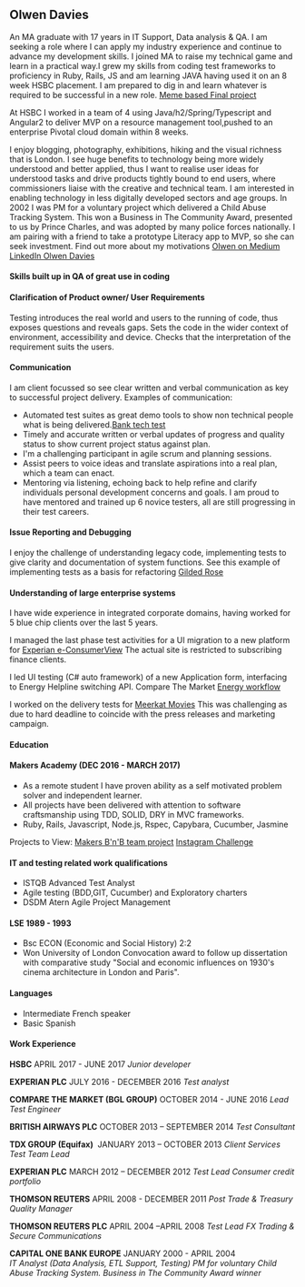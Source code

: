 ## Olwen Davies 

 An MA graduate with 17 years in IT Support, Data analysis & QA. I am seeking a role where I can apply my industry experience and continue to advance my development skills.  I joined MA to raise my technical game and learn in a practical way.I grew my skills from coding test frameworks to proficiency in Ruby, Rails, JS and am learning JAVA having used it on an 8 week HSBC placement. I am prepared to dig in and learn whatever is required to be successful in a new role. [Meme based Final project](https://bemymeme.herokuapp.com/) 

 At HSBC I worked in a team of 4 using Java/h2/Spring/Typescript and Angular2 to deliver MVP on a resource management tool,pushed to an enterprise Pivotal cloud domain within 8 weeks.

I enjoy blogging, photography, exhibitions, hiking and the visual richness that is London. I see huge benefits to technology being more widely understood and better applied, thus I want to  realise user ideas for understood tasks and drive products tightly bound to end users, where commissioners liaise with the creative and technical team.  I am interested in enabling technology in less digitally developed sectors and age groups.  In 2002 I was PM for a voluntary project which delivered a Child Abuse Tracking System. This won a Business in The Community Award, presented to us by Prince Charles, and was adopted by many police forces nationally.  I am pairing with a friend to take a prototype Literacy app to MVP, so she can seek investment. 
Find out more about my motivations [Olwen on Medium](https://medium.com/@olwend)
[LinkedIn Olwen Davies](https://www.linkedin.com/in/olwen-davies-1a6a666/)

#### Skills built up in QA of great use in coding 

#### Clarification of Product owner/ User Requirements
Testing introduces the real world and users to the running of code, thus exposes questions and reveals gaps.  Sets the code in the wider context of environment, accessibility and device. Checks that the interpretation of the requirement suits the users.

#### Communication
I am client focussed so see clear written and verbal communication as key to successful project delivery.
Examples of communication:
- Automated test suites as great demo tools to show non technical people what is being delivered.[Bank tech test](https://github.com/olwend/bank_tech_test)
- Timely and accurate written or verbal updates of progress and quality status to show current project status against plan.
- I'm a challenging participant in agile scrum and planning sessions.
- Assist peers to voice ideas and translate aspirations into a real plan, which a team can enact.
- Mentoring via listening, echoing back to help refine and clarify individuals personal development concerns and goals. I am proud to have mentored and trained up 6 novice testers, all are still progressing in their test careers.

#### Issue Reporting and Debugging
I enjoy the challenge of understanding legacy code, implementing tests to give clarity and documentation of system functions.
See this example of implementing tests as a basis for refactoring [Gilded Rose](https://github.com/olwend/Gilded_rose) 

#### Understanding of large enterprise systems
I have wide experience in integrated corporate domains, having worked for 5 blue chip clients over the last 5 years.

I managed the last phase test activities for a UI migration to a new platform for [Experian e-ConsumerView](http://www.experian.co.uk/consumer-information/econsumerview.html)
The actual site is restricted to subscribing finance clients. 

I led UI testing (C# auto framework) of a new Application form, interfacing to Energy Helpline switching API.
Compare The Market [Energy workflow](https://energy.comparethemarket.com/energy/v2/)

I worked on the delivery tests for [Meerkat Movies](https://www.comparethemarket.com/meerkat/movies)
This was challenging as due to hard deadline to coincide with the press releases and marketing campaign. 

#### Education

#### Makers Academy (DEC 2016 - MARCH 2017)

- As a remote student I have proven ability as a self motivated problem solver and independent learner.
- All projects have been delivered with attention to software craftsmanship using TDD, SOLID, DRY in MVC frameworks.
- Ruby, Rails, Javascript, Node.js, Rspec, Capybara, Cucumber, Jasmine

Projects to View: 
[Makers B'n'B team project](https://byte-2-makersbnb.herokuapp.com/) 
[Instagram Challenge](https://github.com/olwend/instagram-challenge/blob/master/README.md)

#### IT and testing related work qualifications
* ISTQB Advanced Test Analyst
* Agile testing (BDD,GIT, Cucumber) and Exploratory charters
* DSDM Atern Agile Project Management

#### LSE 1989 - 1993
- Bsc ECON (Economic and Social History) 2:2
- Won University of London Convocation award to follow up dissertation with comparative study
"Social and economic influences on 1930's cinema architecture in London and Paris".

#### Languages
- Intermediate French speaker
- Basic Spanish

#### Work Experience 

**HSBC** APRIL 2017 - JUNE 2017
*Junior developer*

**EXPERIAN PLC** JULY 2016 - DECEMBER 2016
*Test analyst*

**COMPARE THE MARKET (BGL GROUP)**  OCTOBER 2014 - JUNE 2016
*Lead Test Engineer*

**BRITISH AIRWAYS PLC**  OCTOBER 2013 – SEPTEMBER 2014
*Test Consultant*

**TDX GROUP (Equifax)**  JANUARY 2013 – OCTOBER 2013
*Client Services Test Team Lead*

**EXPERIAN PLC**  MARCH 2012 – DECEMBER 2012
*Test Lead Consumer credit portfolio*  

**THOMSON REUTERS**  APRIL 2008 - DECEMBER 2011
*Post Trade & Treasury Quality Manager*

**THOMSON REUTERS PLC**  APRIL 2004 –APRIL 2008
*Test Lead FX Trading & Secure Communications*

**CAPITAL ONE BANK EUROPE**  JANUARY 2000 - APRIL 2004   
*IT Analyst (Data Analysis, ETL Support, Testing)*
*_PM for voluntary Child Abuse Tracking System. Business in The Community Award winner_*
